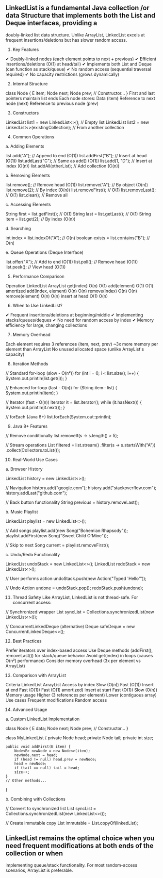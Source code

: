 
## LinkedList is a fundamental Java collection /or data Structure that implements both the List and Deque interfaces, providing a 
   doubly-linked list data structure. Unlike ArrayList, LinkedList excels at frequent insertions/deletions but has slower
   random access.

1. Key Features

✔ Doubly-linked nodes (each element points to next + previous)
✔ Efficient insertions/deletions (O(1) at head/tail)
✔ Implements both List and Deque (can function as stack/queue)
✔ No random access (sequential traversal required)
✔ No capacity restrictions (grows dynamically)

2. Internal Structure

class Node<E> {
E item;
Node<E> next;
Node<E> prev;
// Constructor...
}
First and last pointers maintain list ends
Each node stores:
Data (item)
Reference to next node (next)
Reference to previous node (prev)

3. Constructors

LinkedList<String> list1 = new LinkedList<>(); // Empty list
LinkedList<String> list2 = new LinkedList<>(existingCollection); // From another collection

4. Common Operations

a. Adding Elements

list.add("A"); // Append to end (O(1))
list.addFirst("B"); // Insert at head (O(1))
list.addLast("C"); // Same as add() (O(1))
list.add(1, "D"); // Insert at index (O(n))
list.addAll(otherList); // Add collection (O(n))

b. Removing Elements

list.remove(); // Remove head (O(1))
list.remove("A"); // By object (O(n))
list.remove(2); // By index (O(n))
list.removeFirst(); // O(1)
list.removeLast(); // O(1)
list.clear(); // Remove all

c. Accessing Elements

String first = list.getFirst(); // O(1)
String last = list.getLast(); // O(1)
String item = list.get(2); // By index (O(n))

d. Searching

int index = list.indexOf("A"); // O(n)
boolean exists = list.contains("B"); // O(n)

e. Queue Operations (Deque Interface)

list.offer("X"); // Add to end (O(1))
list.poll(); // Remove head (O(1))
list.peek(); // View head (O(1))

5. Performance Comparison

Operation	        LinkedList	      ArrayList
get(index)	            O(n)	        O(1)
add(element)	        O(1)	     O(1) amortized
add(index, element)	    O(n)	       O(n)
remove(index)	        O(n)	       O(n)
remove(element)	        O(n)	       O(n)
insert at head	        O(1)	       O(n)

6. When to Use LinkedList?

✔ Frequent insertions/deletions at beginning/middle
✔ Implementing stacks/queues/deques
✔ No need for random access by index
✔ Memory efficiency for large, changing collections

7. Memory Overhead

Each element requires 3 references (item, next, prev)
~3x more memory per element than ArrayList
No unused allocated space (unlike ArrayList's capacity)

8. Iteration Methods

// Standard for-loop (slow - O(n²))
for (int i = 0; i < list.size(); i++) {
System.out.println(list.get(i));
}

// Enhanced for-loop (fast - O(n))
for (String item : list) {
System.out.println(item);
}

// Iterator (fast - O(n))
Iterator<String> it = list.iterator();
while (it.hasNext()) {
System.out.println(it.next());
}

// forEach (Java 8+)
list.forEach(System.out::println);

9. Java 8+ Features

// Remove conditionally
list.removeIf(s -> s.length() > 5);

// Stream operations
List<String> filtered = list.stream()
.filter(s -> s.startsWith("A"))
.collect(Collectors.toList());

10. Real-World Use Cases

a. Browser History

LinkedList<String> history = new LinkedList<>();

// Navigation
history.add("google.com");
history.add("stackoverflow.com");
history.addLast("github.com");

// Back button functionality
String previous = history.removeLast();

b. Music Playlist

LinkedList<Song> playlist = new LinkedList<>();

// Add songs
playlist.add(new Song("Bohemian Rhapsody"));
playlist.addFirst(new Song("Sweet Child O'Mine"));

// Skip to next
Song current = playlist.removeFirst();

c. Undo/Redo Functionality

LinkedList<Action> undoStack = new LinkedList<>();
LinkedList<Action> redoStack = new LinkedList<>();

// User performs action
undoStack.push(new Action("Typed 'Hello'"));

// Undo
Action undone = undoStack.pop();
redoStack.push(undone);

11. Thread Safety
Like ArrayList, LinkedList is not thread-safe. For concurrent access:

// Synchronized wrapper
List<String> syncList = Collections.synchronizedList(new LinkedList<>());

// ConcurrentLinkedDeque (alternative)
Deque<String> safeDeque = new ConcurrentLinkedDeque<>();

12. Best Practices

Prefer iterators over index-based access
Use Deque methods (addFirst(), removeLast()) for stack/queue behavior
Avoid get(index) in loops (causes O(n²) performance)
Consider memory overhead (3x per element vs ArrayList)

13. Comparison with ArrayList

Criteria	        LinkedList	                         ArrayList
Access by index	    Slow (O(n))	                         Fast (O(1))
Insert at end	    Fast (O(1))	                         Fast (O(1) amortized)
Insert at start	    Fast (O(1))	                         Slow (O(n))
Memory usage	    Higher (3 references per element)	 Lower (contiguous array)
Use cases	        Frequent modifications	             Random access

14. Advanced Usage

a. Custom LinkedList Implementation

class Node<E> {
E data;
Node<E> next;
Node<E> prev;
// Constructor...
}

class MyLinkedList<E> {
private Node<E> head;
private Node<E> tail;
private int size;

    public void addFirst(E item) {
        Node<E> newNode = new Node<>(item);
        newNode.next = head;
        if (head != null) head.prev = newNode;
        head = newNode;
        if (tail == null) tail = head;
        size++;
    }
    // Other methods...
}

b. Combining with Collections

// Convert to synchronized list
List<String> syncList = Collections.synchronizedList(new LinkedList<>());

// Create immutable copy
List<String> immutable = List.copyOf(linkedList);

## LinkedList remains the optimal choice when you need frequent modifications at both ends of the collection or when 
   implementing queue/stack functionality. For most random-access scenarios, ArrayList is preferable.
